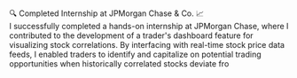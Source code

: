 
🔍 Completed Internship at JPMorgan Chase & Co. 📈  
I successfully completed a hands-on internship at JPMorgan Chase, where I contributed to the development of a trader's dashboard feature for visualizing stock correlations. By interfacing with real-time stock price data feeds, I enabled traders to identify and capitalize on potential trading opportunities when historically correlated stocks deviate fro
